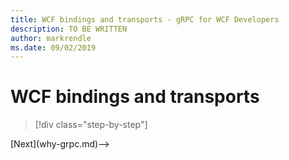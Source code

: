 ```yaml
---
title: WCF bindings and transports - gRPC for WCF Developers
description: TO BE WRITTEN
author: markrendle
ms.date: 09/02/2019
---
```


# WCF bindings and transports

>[!div class="step-by-step"]
<!-->[Next](why-grpc.md)-->
